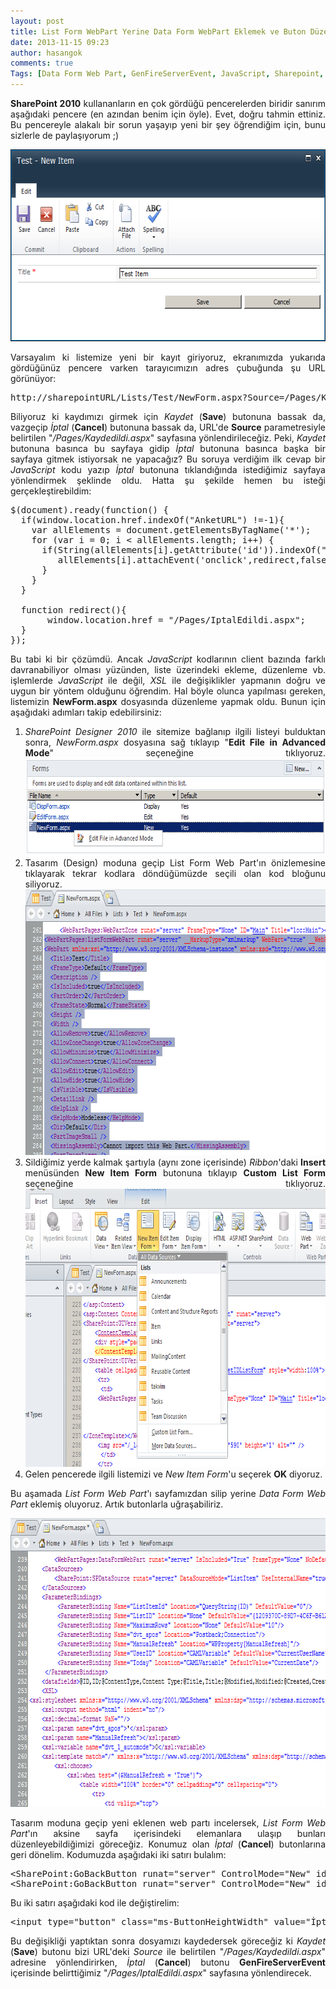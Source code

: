 ```yaml
---
layout: post
title: List Form WebPart Yerine Data Form WebPart Eklemek ve Buton Düzenlemesi
date: 2013-11-15 09:23
author: hasangok
comments: true
Tags: [Data Form Web Part, GenFireServerEvent, JavaScript, Sharepoint, SharePoint, SharePoint-GoBackButton, XSL]
---
```

<p style="text-align: justify;"><strong>SharePoint 2010</strong> kullananların en çok gördüğü pencerelerden biridir sanırım aşağıdaki pencere (en azından benim için öyle). Evet, doğru tahmin ettiniz. Bu pencereyle alakalı bir sorun yaşayıp yeni bir şey öğrendiğim için, bunu sizlerle de paylaşıyorum ;)</p>
<img class="aligncenter size-full wp-image-459" alt="sharepoint-2010-add-new-item" src="https://raw.githubusercontent.com/hasangok/hasangok.github.io/master/uploads/2013/11/sharepoint-2010-add-new-item.png" width="623" height="307" />
<p style="text-align: justify;">Varsayalım ki listemize yeni bir kayıt giriyoruz, ekranımızda yukarıda gördüğünüz pencere varken tarayıcımızın adres çubuğunda şu URL görünüyor:</p>

<pre class="lang:default decode:true">http://sharepointURL/Lists/Test/NewForm.aspx?Source=/Pages/Kaydedildi.aspx</pre>
<p style="text-align: justify;">Biliyoruz ki kaydımızı girmek için <em>Kaydet</em> (<strong>Save</strong>) butonuna bassak da, vazgeçip <em>İptal</em> (<strong>Cancel</strong>) butonuna bassak da, URL'de <strong>Source</strong> parametresiyle belirtilen "<em>/Pages/Kaydedildi.aspx</em>" sayfasına yönlendirileceğiz. Peki, <em>Kaydet</em> butonuna basınca bu sayfaya gidip <em>İptal</em> butonuna basınca başka bir sayfaya gitmek istiyorsak ne yapacağız? Bu soruya verdiğim ilk cevap bir <em>JavaScript</em> kodu yazıp <em>İptal</em> butonuna tıklandığında istediğimiz sayfaya yönlendirmek şeklinde oldu. Hatta şu şekilde hemen bu isteği gerçekleştirebildim:</p>
<p style="text-align: justify;"><!--more--></p>

<pre class="lang:default decode:true">$(document).ready(function() {
  if(window.location.href.indexOf("AnketURL") !=-1){
    var allElements = document.getElementsByTagName('*');
    for (var i = 0; i &lt; allElements.length; i++) {
      if(String(allElements[i].getAttribute('id')).indexOf("diidIOGoBack") !=-1){
         allElements[i].attachEvent('onclick',redirect,false);
      }
    }
  }

  function redirect(){
       window.location.href = "/Pages/IptalEdildi.aspx";
  }
});</pre>
<p style="text-align: justify;">Bu tabi ki bir çözümdü. Ancak <em>JavaScript</em> kodlarının client bazında farklı davranabiliyor olması yüzünden, liste üzerindeki ekleme, düzenleme vb. işlemlerde <em>JavaScript</em> ile değil, <em>XSL</em> ile değişiklikler yapmanın doğru ve uygun bir yöntem olduğunu öğrendim. Hal böyle olunca yapılması gereken, listemizin <strong>NewForm.aspx</strong> dosyasında düzenleme yapmak oldu. Bunun için aşağıdaki adımları takip edebilirsiniz:</p>

<ol>
	<li style="text-align: justify;"><em>SharePoint Designer 2010</em> ile sitemize bağlanıp ilgili listeyi bulduktan sonra, <em>NewForm.aspx</em> dosyasına sağ tıklayıp "<strong>Edit File in Advanced Mode</strong>" seçeneğine tıklıyoruz.
<img class="aligncenter size-full wp-image-465" alt="newform.aspx" src="https://raw.githubusercontent.com/hasangok/hasangok.github.io/master/uploads/2013/11/newform.aspx_.png" width="656" height="156" /></li>
	<li style="text-align: justify;">Tasarım (Design) moduna geçip List Form Web Part'ın önizlemesine tıklayarak tekrar kodlara döndüğümüzde seçili olan kod bloğunu siliyoruz.
<img class="aligncenter size-full wp-image-460" alt="sharepoint-designer-listformwebpart" src="https://raw.githubusercontent.com/hasangok/hasangok.github.io/master/uploads/2013/11/sharepoint-designer-listformwebpart.png" width="675" height="425" /></li>
	<li style="text-align: justify;">Sildiğimiz yerde kalmak şartıyla (aynı zone içerisinde) <em>Ribbon</em>'daki <strong>Insert</strong> menüsünden <strong>New Item Form</strong> butonuna tıklayıp <strong>Custom List Form</strong> seçeneğine tıklıyoruz.
<img class="aligncenter size-full wp-image-461" alt="sharepoint-designer-custom-list-form" src="https://raw.githubusercontent.com/hasangok/hasangok.github.io/master/uploads/2013/11/sharepoint-designer-custom-list-form.png" width="713" height="445" /></li>
	<li style="text-align: justify;">Gelen pencerede ilgili listemizi ve <em>New Item Form</em>'u seçerek <strong>OK</strong> diyoruz.</li>
</ol>
<p style="text-align: justify;">Bu aşamada <em>List Form Web Part</em>'ı sayfamızdan silip yerine <em>Data Form Web Part</em> eklemiş oluyoruz. Artık butonlarla uğraşabiliriz.</p>
<img class="aligncenter size-full wp-image-462" alt="sharepoint-designer-data-form-web-part" src="https://raw.githubusercontent.com/hasangok/hasangok.github.io/master/uploads/2013/11/sharepoint-designer-data-form-web-part.png" width="702" height="462" />
<p style="text-align: justify;">Tasarım moduna geçip yeni eklenen web partı incelersek, <em>List Form Web Part</em>'ın aksine sayfa içerisindeki elemanlara ulaşıp bunları düzenleyebildiğimizi göreceğiz. Konumuz olan <em>İptal</em> (<strong>Cancel</strong>) butonlarına geri dönelim. Kodumuzda aşağıdaki iki satırı bulalım:</p>

<pre class="lang:default decode:true">&lt;SharePoint:GoBackButton runat="server" ControlMode="New" id="gobackbutton1"/&gt;
&lt;SharePoint:GoBackButton runat="server" ControlMode="New" id="gobackbutton2"/&gt;</pre>
<p style="text-align: justify;">Bu iki satırı aşağıdaki kod ile değiştirelim:</p>

<pre class="lang:default decode:true">&lt;input type="button" class="ms-ButtonHeightWidth" value="İptal" name="btnCancel" onclick="javascript: {ddwrt:GenFireServerEvent('__redirect={/Pages/IptalEdildi.aspx}')}" /&gt;</pre>
<p style="text-align: justify;">Bu değişikliği yaptıktan sonra dosyamızı kaydedersek göreceğiz ki <em>Kaydet</em> (<strong>Save</strong>) butonu bizi URL'deki <em>Source</em> ile belirtilen "<em>/Pages/Kaydedildi.aspx</em>" adresine yönlendirirken, <em>İptal</em> (<strong>Cancel</strong>) butonu <strong>GenFireServerEvent</strong> içerisinde belirttiğimiz "<em>/Pages/IptalEdildi.aspx</em>" sayfasına yönlendirecek.</p>
